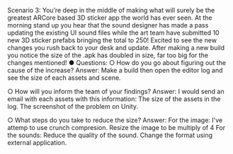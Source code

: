 Scenario 3:
You’re deep in the middle of making what will surely be the greatest ARCore based 3D sticker
app the world has ever seen. At the morning stand up you hear that the sound designer has
made a pass updating the existing UI sound files while the art team have submitted 10 new 3D
sticker prefabs bringing the total to 250! Excited to see the new changes you rush back to your
desk and update. After making a new build you notice the size of the .apk has doubled in size,
far too big for the changes mentioned!
● Questions:
○ How do you go about figuring out the cause of the increase?
Answer:
Make a build then open the editor log and see the size of each assets and scene.

○ How will you inform the team of your findings?
Answer:
I would send an email with each assets with this information:
 The size of the assets in the log.
 The screenshot of the problem on Unity.

○ What steps do you take to reduce the size?
 Answer:
  For the image:
    I've attemp to use crunch compresion.
    Resize the image to be multiply of 4
  For the sounds:
    Reduce the quality of the sound.
    Change the format using external application.
  